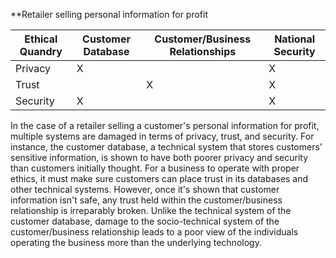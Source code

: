 **Retailer selling personal information for profit

|Ethical Quandry|Customer Database|Customer/Business Relationships|National Security|
|---------------|----------------|----------------|----------------|
|Privacy        |X               |                |X               |
|Trust          |                |X               |X               |
|Security       |X               |                |X               |

  In the case of a retailer selling a customer's personal information for profit, multiple systems are damaged in terms of privacy, trust, and security. For instance, the customer database, a technical system that stores customers' sensitive information, is shown to have both poorer privacy and security than customers initially thought. For a business to operate with proper ethics, it must make sure customers can place trust in its databases and other technical systems. However, once it's shown that customer information isn't safe, any trust held within the customer/business relationship is irreparably broken. Unlike the technical system of the customer database, damage to the socio-technical system of the customer/business relationship leads to a poor view of the individuals operating the business more than the underlying technology.
